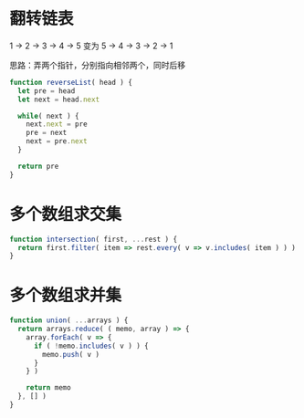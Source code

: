 # 翻转链表

1 -> 2 -> 3 -> 4 -> 5
变为
5 -> 4 -> 3 -> 2 -> 1

思路：弄两个指针，分别指向相邻两个，同时后移

```js
function reverseList( head ) {
  let pre = head
  let next = head.next

  while( next ) {
    next.next = pre
    pre = next
    next = pre.next
  }

  return pre
}
```

# 多个数组求交集

```js
function intersection( first, ...rest ) {
  return first.filter( item => rest.every( v => v.includes( item ) ) )
}
```

# 多个数组求并集

```js
function union( ...arrays ) {
  return arrays.reduce( ( memo, array ) => {
    array.forEach( v => {
      if ( !memo.includes( v ) ) {
        memo.push( v )
      }
    } )

    return memo
  }, [] )
}
```

